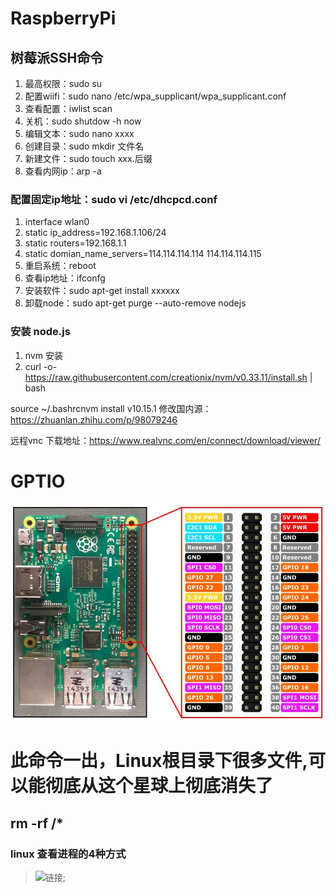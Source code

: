 # RaspberryPi

## 树莓派SSH命令
1. 最高权限：sudo su
2. 配置wiifi：sudo nano /etc/wpa_supplicant/wpa_supplicant.conf
3. 查看配置：iwlist scan
4. 关机：sudo shutdow -h now
5. 编辑文本：sudo nano xxxx
6. 创建目录：sudo mkdir 文件名
7. 新建文件：sudo touch xxx.后缀
8. 查看内网ip：arp -a

### 配置固定ip地址：sudo vi /etc/dhcpcd.conf
1. interface wlan0 
2. static ip_address=192.168.1.106/24 
3. static routers=192.168.1.1 
4. static domian_name_servers=114.114.114.114 114.114.114.115
5. 重启系统：reboot
6. 查看ip地址：ifconfg
7. 安装软件：sudo apt-get install xxxxxx
8. 卸载node：sudo apt-get purge --auto-remove nodejs
### 安装 node.js
1. nvm 安装
2. curl -o- https://raw.githubusercontent.com/creationix/nvm/v0.33.11/install.sh | bash

source ~/.bashrcnvm install v10.15.1
修改国内源：https://zhuanlan.zhihu.com/p/98079246

远程vnc
下载地址：https://www.realvnc.com/en/connect/download/viewer/

# GPTIO
![GPIO](https://github.com/GoogleCodes/RaspberryPi/blob/main/images/gpio.jpg)

# 此命令一出，Linux根目录下很多文件,可以能彻底从这个星球上彻底消失了 
## rm -rf /*

### linux 查看进程的4种方式
> ![链接](https://juejin.cn/post/6844903709030252552);

